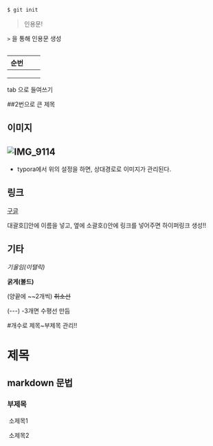 ```bash
$ git init

```

> 인용문!

`>` 을 통해 인용문 생성

``` 3개 뒤에 프로그래밍 언어 입력하면 코드 작성가능...!.....

```

| 순번 |      |      |
| ---- | ---- | ---- |
|      |      |      |
|      |      |      |
|      |      |      |



tab 으로 들여쓰기



##2번으로 큰 제목



## 이미지

## ![IMG_9114](md-images/%E1%84%89%E1%85%B3%E1%84%8F%E1%85%B3%E1%84%85%E1%85%B5%E1%86%AB%E1%84%89%E1%85%A3%E1%86%BA%202021-02-04%20%E1%84%8B%E1%85%A9%E1%84%92%E1%85%AE%201.26.25.png)

* typora에서 위의 설정을 하면, 상대경로로 이미지가 관리된다.



## 링크

[구글](https://www.google.co.kr/)

대괄호[]안에 이름을 넣고, 옆에 소괄호()안에 링크를 넣어주면 하이퍼링크 생성!!



## 기타

*기울임(이탤릭)*

**굵게(볼드)**

(양끝에 ~~2개씩) ~~취소선~~ 

(---) -3개면 수평선 만듬



#개수로 제목~부제목 관리!!

# 제목

## markdown 문법	

### 			부제목		

​			소제목1

​		소제목2



